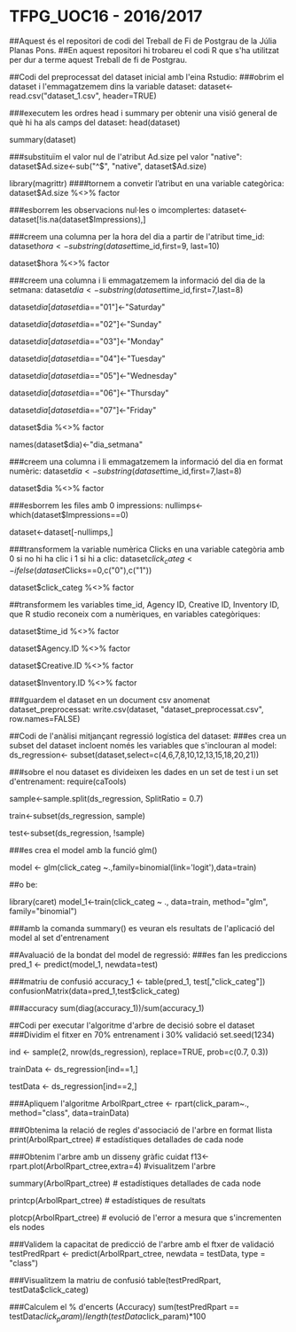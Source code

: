# TFPG_UOC16 - 2016/2017
##Aquest és el repositori de codi del Treball de Fi de Postgrau de la Júlia Planas Pons.
##En aquest repositori hi trobareu el codi R que s'ha utilitzat per dur a terme aquest Treball de fi de Postgrau.

##Codi del preprocessat del dataset inicial amb l'eina Rstudio:
###obrim el dataset i l'emmagatzemem dins la variable dataset:
dataset<-read.csv("dataset_1.csv", header=TRUE)

###executem les ordres head i summary per obtenir una visió general de què hi ha als camps del dataset:
head(dataset)

summary(dataset)

###substituïm el valor nul de l'atribut Ad.size pel valor "native":
dataset$Ad.size<-sub("^$", "native", dataset$Ad.size)

library(magrittr)
####tornem a convetir l’atribut en una variable categòrica:
dataset$Ad.size %<>% factor

###esborrem les observacions nul·les o imcomplertes:
dataset<-dataset[!is.na(dataset$Impressions),]

###creem una columna per la hora del dia a partir de l'atribut time_id:
dataset$hora<- substring(dataset$time_id,first=9, last=10)

dataset$hora %<>% factor

###creem una columna i li emmagatzemem la informació del dia de la setmana:
dataset$dia<-substring(dataset$time_id,first=7,last=8)

dataset$dia[dataset$dia=="01"]<-"Saturday"

dataset$dia[dataset$dia=="02"]<-"Sunday"

dataset$dia[dataset$dia=="03"]<-"Monday"

dataset$dia[dataset$dia=="04"]<-"Tuesday"

dataset$dia[dataset$dia=="05"]<-"Wednesday"

dataset$dia[dataset$dia=="06"]<-"Thursday"

dataset$dia[dataset$dia=="07"]<-"Friday"

dataset$dia %<>% factor

names(dataset$dia)<-"dia_setmana"

###creem una columna i li emmagatzemem la informació del dia en format numèric:
dataset$dia<-substring(dataset$time_id,first=7,last=8)

dataset$dia %<>% factor

###esborrem les files amb 0 impressions:
nullimps<-which(dataset$Impressions==0)

dataset<-dataset[-nullimps,]

###transformem la variable numèrica Clicks en una variable categòria amb 0 si no hi ha clic i 1 si hi a clic:
dataset$click_categ<-ifelse(dataset$Clicks==0,c("0"),c("1"))

dataset$click_categ %<>% factor


##transformem les variables time_id, Agency ID, Creative ID, Inventory ID, que R studio reconeix com a numèriques, en variables categòriques:

dataset$time_id %<>% factor

dataset$Agency.ID %<>% factor

dataset$Creative.ID %<>% factor

dataset$Inventory.ID %<>% factor

###guardem el dataset en un document csv anomenat dataset_preprocessat:
write.csv(dataset, "dataset_preprocessat.csv", row.names=FALSE)

##Codi de l'anàlisi mitjançant regressió logística del dataset:
###es crea un subset del dataset incloent només les variables que s'inclouran al model:
ds_regression<- subset(dataset,select=c(4,6,7,8,10,12,13,15,18,20,21))

###sobre el nou dataset es divideixen les dades en un set de test i un set d'entrenament:
require(caTools)

sample<-sample.split(ds_regression, SplitRatio = 0.7)

train<-subset(ds_regression, sample)

test<-subset(ds_regression, !sample)

###es crea el model amb la funció glm()

model <- glm(click_categ ~.,family=binomial(link='logit'),data=train)

##o be:

library(caret)
model_1<-train(click_categ ~ .,  data=train, method="glm", family="binomial")

###amb la comanda summary() es veuran els resultats de l'aplicació del model al set d'entrenament

##Avaluació de la bondat del model de regressió:
###es fan les prediccions
pred_1 <- predict(model_1, newdata=test)

###matriu de confusió
accuracy_1 <- table(pred_1, test[,"click_categ"])
confusionMatrix(data=pred_1,test$click_categ)

###accuracy
sum(diag(accuracy_1))/sum(accuracy_1)



##Codi per executar l'algoritme d'arbre de decisió sobre el dataset
###Dividim el fitxer en 70% entrenament i 30% validació
set.seed(1234)

ind <- sample(2, nrow(ds_regression), replace=TRUE, prob=c(0.7, 0.3))

trainData <- ds_regression[ind==1,]

testData <- ds_regression[ind==2,]

###Apliquem l'algoritme
ArbolRpart_ctree <- rpart(click_param~., method="class", data=trainData)

###Obtenima la relació de regles d'associació de l'arbre en format llista
print(ArbolRpart_ctree) # estadístiques detallades de cada node

###Obtenim l'arbre amb un disseny gràfic cuidat
f13<-rpart.plot(ArbolRpart_ctree,extra=4) #visualitzem l'arbre

summary(ArbolRpart_ctree) # estadístiques detallades de cada node

printcp(ArbolRpart_ctree) # estadístiques de resultats

plotcp(ArbolRpart_ctree) # evolució de l'error a mesura que s'incrementen els nodes

###Validem la capacitat de predicció de l'arbre amb el ftxer de validació
testPredRpart <- predict(ArbolRpart_ctree, newdata = testData, type = "class")

###Visualitzem la matriu de confusió
table(testPredRpart, testData$click_categ)

###Calculem el % d'encerts (Accuracy)
sum(testPredRpart == testData$click_param)/ length(testData$click_param)*100

